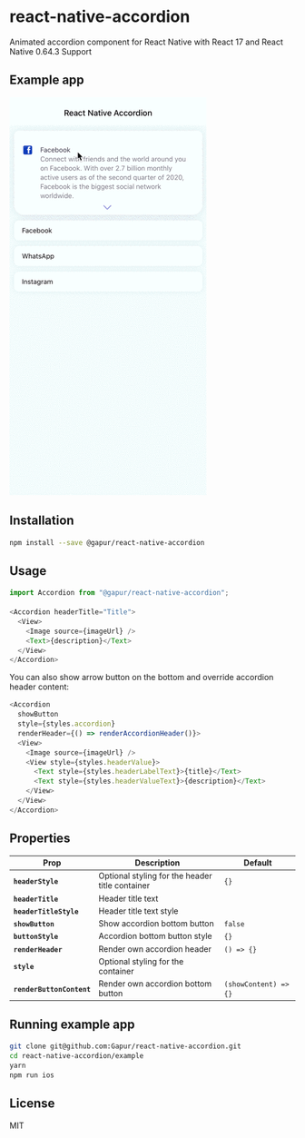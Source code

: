 # react-native-accordion

Animated accordion component for React Native with React 17 and React Native 0.64.3 Support

## Example app

![image](example-app.gif)

## Installation

```bash
npm install --save @gapur/react-native-accordion
```

## Usage
```js
import Accordion from "@gapur/react-native-accordion";

<Accordion headerTitle="Title">
  <View>
    <Image source={imageUrl} />
    <Text>{description}</Text>
  </View>
</Accordion>
```

You can also show arrow button on the bottom and override accordion header content:
```js
<Accordion
  showButton
  style={styles.accordion}
  renderHeader={() => renderAccordionHeader()}>
  <View>
    <Image source={imageUrl} />
    <View style={styles.headerValue}>
      <Text style={styles.headerLabelText}>{title}</Text>
      <Text style={styles.headerValueText}>{description}</Text>
    </View>
  </View>
</Accordion>
```

## Properties

| Prop                      | Description                                                                                                                                                                                                                                                                                                             | Default        |
| ------------------------- | ----------------------------------------------------------------------------------------------------------------------------------------------------------------------------------------------------------------------------------------------------------------------------------------------------------------------- | -------------- |
| **`headerStyle`**         | Optional styling for the header title container                                                                                                                                                                                                                                                                         | `{}`           |
| **`headerTitle`**         | Header title text                                                                                                                                                                                                                                                                                                       |                |
| **`headerTitleStyle`**    | Header title text style                                                                                                                                                                                                                                                                                                 |                |
| **`showButton`**          | Show accordion bottom button                                                                                                                                                                                                                                                                                            | `false`        |
| **`buttonStyle`**         | Accordion bottom button style                                                                                                                                                                                                                                                                                           | `{}`           |
| **`renderHeader`**        | Render own accordion header                                                                                                                                                                                                                                                                                             | `() => {}`     |
| **`style`**               | Optional styling for the container                                                                                                                                                                                                                                                                                      |                |
| **`renderButtonContent`** | Render own accordion bottom button                                                                                                                                                                                                                                                                                      | `(showContent) => {}`     |

## Running example app

```sh
git clone git@github.com:Gapur/react-native-accordion.git
cd react-native-accordion/example
yarn
npm run ios
```

## License

MIT
